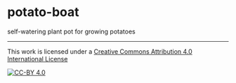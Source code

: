 # potato-boat

self-watering plant pot for growing potatoes

---
This work is licensed under a [Creative Commons Attribution 4.0 International License](http://creativecommons.org/licenses/by/4.0/)

[![CC-BY 4.0](https://i.creativecommons.org/l/by/4.0/88x31.png)](http://creativecommons.org/licenses/by/4.0/) 
